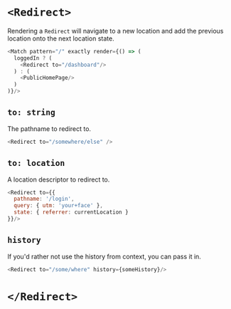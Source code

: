 # `<Redirect>`

Rendering a `Redirect` will navigate to a new location and add the
previous location onto the next location state.

```js
<Match pattern="/" exactly render={() => (
  loggedIn ? (
    <Redirect to="/dashboard"/>
  ) : (
    <PublicHomePage/>
  )
)}/>
```


## `to: string`

The pathname to redirect to.

```js
<Redirect to="/somewhere/else" />
```

## `to: location`

A location descriptor to redirect to.

```js
<Redirect to={{
  pathname: '/login',
  query: { utm: 'your+face' },
  state: { referrer: currentLocation }
}}/>
```

## `history`

If you'd rather not use the history from context, you can pass it in.

```js
<Redirect to="/some/where" history={someHistory}/>
```

# `</Redirect>`
